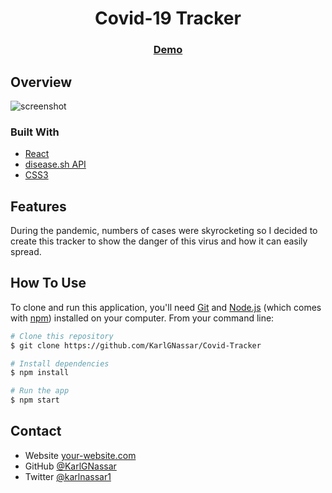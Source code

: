 <h1 align="center">Covid-19 Tracker</h1>

<div align="center">
  <h3>
    <a href="https://covid-19-tracker-1861b.web.app/">
      Demo
    </a>
  </h3>
</div>

## Overview

![screenshot](https://user-images.githubusercontent.com/16707738/92399059-5716eb00-f132-11ea-8b14-bcacdc8ec97b.png)

### Built With

- [React](https://reactjs.org/)
- [disease.sh API](https://disease.sh/)
- [CSS3](https://developer.mozilla.org/en-US/docs/Archive/CSS3)

## Features

During the pandemic, numbers of cases were skyrocketing so I decided to create this tracker to show the danger of this virus and how it can easily spread.

## How To Use

To clone and run this application, you'll need [Git](https://git-scm.com) and [Node.js](https://nodejs.org/en/download/) (which comes with [npm](http://npmjs.com)) installed on your computer. From your command line:

```bash
# Clone this repository
$ git clone https://github.com/KarlGNassar/Covid-Tracker

# Install dependencies
$ npm install

# Run the app
$ npm start
```

## Contact

- Website [your-website.com](https://{your-web-site-link})
- GitHub [@KarlGNassar](https://{github.com/KarlGNassar})
- Twitter [@karlnassar1](https://{instagram.com/karlnassar1})
